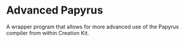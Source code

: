 # Advanced Papyrus
A wrapper program that allows for more advanced use of the Papyrus compiler from within Creation Kit.
